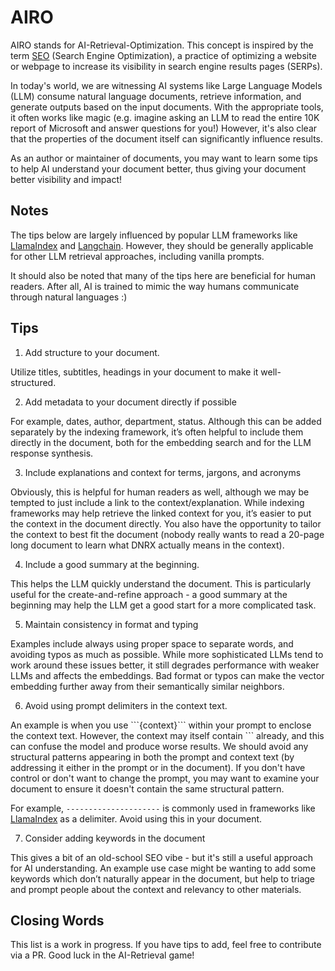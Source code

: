 # AIRO
AIRO stands for AI-Retrieval-Optimization. This concept is inspired by the term [SEO](https://en.wikipedia.org/wiki/Search_engine_optimization) (Search Engine Optimization), a practice of optimizing a website or webpage to increase its visibility in search engine results pages (SERPs).

In today's world, we are witnessing AI systems like Large Language Models (LLM) consume natural language documents, retrieve information, and generate outputs based on the input documents. With the appropriate tools, it often works like magic (e.g. imagine asking an LLM to read the entire 10K report of Microsoft and answer questions for you!) However, it's also clear that the properties of the document itself can significantly influence results.

As an author or maintainer of documents, you may want to learn some tips to help AI understand your document better, thus giving your document better visibility and impact!

## Notes
The tips below are largely influenced by popular LLM frameworks like [LlamaIndex](https://github.com/jerryjliu/llama_index) and [Langchain](https://github.com/hwchase17/langchain). However, they should be generally applicable for other LLM retrieval approaches, including vanilla prompts.

It should also be noted that many of the tips here are beneficial for human readers. After all, AI is trained to mimic the way humans communicate through natural languages :)

## Tips
1. Add structure to your document.

Utilize titles, subtitles, headings in your document to make it well-structured.

2. Add metadata to your document directly if possible

For example, dates, author, department, status. Although this can be added separately by the indexing framework, it’s often helpful to include them directly in the document, both for the embedding search and for the LLM response synthesis.

3. Include explanations and context for terms, jargons, and acronyms

Obviously, this is helpful for human readers as well, although we may be tempted to just include a link to the context/explanation. While indexing frameworks may help retrieve the linked context for you, it’s easier to put the context in the document directly. You also have the opportunity to tailor the context to best fit the document (nobody really wants to read a 20-page long document to learn what DNRX actually means in the context).

4. Include a good summary at the beginning.

This helps the LLM quickly understand the document. This is particularly useful for the create-and-refine approach - a good summary at the beginning may help the LLM get a good start for a more complicated task.

5. Maintain consistency in format and typing

Examples include always using proper space to separate words, and avoiding typos as much as possible. While more sophisticated LLMs tend to work around these issues better, it still degrades performance with weaker LLMs and affects the embeddings. Bad format or typos can make the vector embedding further away from their semantically similar neighbors.

6. Avoid using prompt delimiters in the context text.

An example is when you use \```{context}\``` within your prompt to enclose the context text. However, the context may itself contain ``` already, and this can confuse the model and produce worse results. We should avoid any structural patterns appearing in both the prompt and context text (by addressing it either in the prompt or in the document). If you don't have control or don't want to change the prompt, you may want to examine your document to ensure it doesn't contain the same structural pattern.

For example, `---------------------` is commonly used in frameworks like [LlamaIndex](https://github.com/jerryjliu/llama_index) as a delimiter. Avoid using this in your document.

7. Consider adding keywords in the document

This gives a bit of an old-school SEO vibe - but it's still a useful approach for AI understanding. An example use case might be wanting to add some keywords which don’t naturally appear in the document, but help to triage and prompt people about the context and relevancy to other materials.

## Closing Words
This list is a work in progress. If you have tips to add, feel free to contribute via a PR. Good luck in the AI-Retrieval game!









